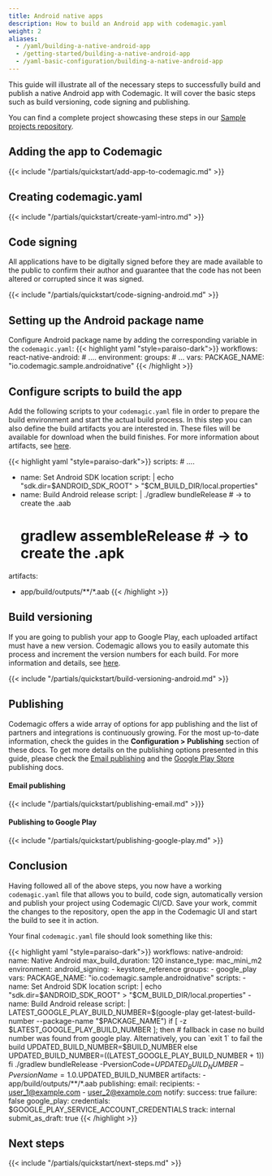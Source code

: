 ```yaml
---
title: Android native apps
description: How to build an Android app with codemagic.yaml
weight: 2
aliases:
  - /yaml/building-a-native-android-app
  - /getting-started/building-a-native-android-app
  - /yaml-basic-configuration/building-a-native-android-app
---
```


This guide will illustrate all of the necessary steps to successfully build and publish a native Android app with Codemagic. It will cover the basic steps such as build versioning, code signing and publishing.

You can find a complete project showcasing these steps in our [Sample projects repository](https://github.com/codemagic-ci-cd/codemagic-sample-projects/tree/main/android/android-native-quick-start).

## Adding the app to Codemagic
{{< include "/partials/quickstart/add-app-to-codemagic.md" >}}
## Creating codemagic.yaml
{{< include "/partials/quickstart/create-yaml-intro.md" >}}

## Code signing

All applications have to be digitally signed before they are made available to the public to confirm their author and guarantee that the code has not been altered or corrupted since it was signed.

{{< include "/partials/quickstart/code-signing-android.md" >}}


## Setting up the Android package name

Configure Android package name by adding the corresponding variable in the `codemagic.yaml`:
{{< highlight yaml "style=paraiso-dark">}}
  workflows:
    react-native-android:
      # ....
      environment:
        groups:
          # ...
        vars:
          PACKAGE_NAME: "io.codemagic.sample.androidnative"
{{< /highlight >}}

## Configure scripts to build the app
Add the following scripts to your `codemagic.yaml` file in order to prepare the build environment and start the actual build process.
In this step you can also define the build artifacts you are interested in. These files will be available for download when the build finishes. For more information about artifacts, see [here](../yaml/yaml-getting-started/#artifacts).

{{< highlight yaml "style=paraiso-dark">}}
scripts:
    # ....
  - name: Set Android SDK location
    script: | 
      echo "sdk.dir=$ANDROID_SDK_ROOT" > "$CM_BUILD_DIR/local.properties"
  - name: Build Android release
    script: | 
      ./gradlew bundleRelease # -> to create the .aab
      # gradlew assembleRelease # -> to create the .apk

artifacts:
  - app/build/outputs/**/*.aab
{{< /highlight >}}

## Build versioning

If you are going to publish your app to Google Play, each uploaded artifact must have a new version. Codemagic allows you to easily automate this process and increment the version numbers for each build. For more information and details, see [here](../configuration/build-versioning).

{{< include "/partials/quickstart/build-versioning-android.md" >}}


## Publishing

Codemagic offers a wide array of options for app publishing and the list of partners and integrations is continuously growing. For the most up-to-date information, check the guides in the **Configuration > Publishing** section of these docs.
To get more details on the publishing options presented in this guide, please check the [Email publishing](../yaml-publishing/email) and the [Google Play Store](../yaml-publishing/google-play) publishing docs.

#### Email publishing
{{< include "/partials/quickstart/publishing-email.md" >}}}

#### Publishing to Google Play
{{< include "/partials/quickstart/publishing-google-play.md" >}}


## Conclusion
Having followed all of the above steps, you now have a working `codemagic.yaml` file that allows you to build, code sign, automatically version and publish your project using Codemagic CI/CD.
Save your work, commit the changes to the repository, open the app in the Codemagic UI and start the build to see it in action.


Your final `codemagic.yaml` file should look something like this:

{{< highlight yaml "style=paraiso-dark">}}
workflows:
  native-android:
    name: Native Android
    max_build_duration: 120
    instance_type: mac_mini_m2
    environment:
      android_signing:
        - keystore_reference
      groups:
        - google_play
      vars:
        PACKAGE_NAME: "io.codemagic.sample.androidnative"
    scripts:
      - name: Set Android SDK location
        script: | 
          echo "sdk.dir=$ANDROID_SDK_ROOT" > "$CM_BUILD_DIR/local.properties"
      - name: Build Android release
        script: | 
          LATEST_GOOGLE_PLAY_BUILD_NUMBER=$(google-play get-latest-build-number --package-name "$PACKAGE_NAME")
          if [ -z $LATEST_GOOGLE_PLAY_BUILD_NUMBER ]; then
              # fallback in case no build number was found from google play. Alternatively, you can `exit 1` to fail the build
              UPDATED_BUILD_NUMBER=$BUILD_NUMBER
          else
              UPDATED_BUILD_NUMBER=$(($LATEST_GOOGLE_PLAY_BUILD_NUMBER + 1))
          fi
          ./gradlew bundleRelease -PversionCode=$UPDATED_BUILD_NUMBER -PversionName=1.0.$UPDATED_BUILD_NUMBER
    artifacts:
      - app/build/outputs/**/*.aab
    publishing:
      email:
        recipients:
          - user_1@example.com
          - user_2@example.com
        notify:
          success: true
          failure: false
      google_play:
        credentials: $GOOGLE_PLAY_SERVICE_ACCOUNT_CREDENTIALS
        track: internal
        submit_as_draft: true
{{< /highlight >}}

## Next steps
{{< include "/partials/quickstart/next-steps.md" >}}
